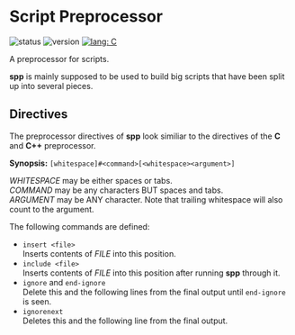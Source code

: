 # Script Preprocessor #

![status][status-img]
![version][version-img]
[![lang: C][lang-c-img]][lang-c-link]

A preprocessor for scripts.

**spp** is mainly supposed to be used to build big scripts that have been split
up into several pieces.

## Directives ##

The preprocessor directives of **spp** look similiar to the directives of the
**C** and **C++** preprocessor.

**Synopsis:** `[whitespace]#<command>[<whitespace><argument>]`

_WHITESPACE_ may be either spaces or tabs.  
_COMMAND_ may be any characters BUT spaces and tabs.  
_ARGUMENT_ may be ANY character. Note that trailing whitespace will also count
to the argument.

The following commands are defined:

* `insert <file>`  
  Inserts contents of _FILE_ into this position.
* `include <file>`  
  Inserts contents of _FILE_ into this position after running **spp** through it.
* `ignore` and `end-ignore`  
  Delete this and the following lines from the final output until `end-ignore`
  is seen.
* `ignorenext`  
  Deletes this and the following line from the final output.

<!-- Shields -->

[status-img]: https://img.shields.io/badge/dynamic/json.svg?label=status&url=http%3A%2F%2Fspeziil.ddns.net%2Frepos%2Fspp.json&query=%24.status&colorB=brightgreen
[version-img]: https://img.shields.io/badge/dynamic/json.svg?label=version&url=http%3A%2F%2Fspeziil.ddns.net%2Frepos%2Fspp.json&query=%24.version&colorB=blue
[lang-c-img]: http://speziil.ddns.net/shields/lang/c/c11.svg

[version-link]: https://github.com/SpEZiiL/spp/releases/latest
[lang-c-link]: http://speziil.ddns.net/shields/lang/c/c11.html
